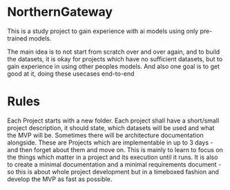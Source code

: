 # NorthernGateway

This is a study project to gain experience with ai models using only pre-trained models. 

The main idea is to not start from scratch over and over again, and to build the datasets, 
it is okay for projects which have no sufficient datasets, but to gain experience in using 
other peoples models. And also one goal is to get good at it, doing these usecases 
end-to-end

# Rules

Each Project starts with a new folder. Each project shall have a short/small project description,
it should state, which datasets will be used and what the MVP will be. Sometimes there will be
architecture documentation alongside. These are Projects which are implementable in up to 3 
days - and then forget about them and move on. This is mainly to learn to focus on the things
which matter in a project and its execution until it runs. It is also to create a minimal documentation
and a minimal requirements document - so this is about whole project development but in a 
timeboxed fashion and develop the MVP as fast as possible.
